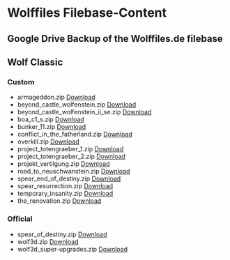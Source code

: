 # Wolffiles Filebase-Content
## Google Drive Backup of the Wolffiles.de filebase

## Wolf Classic
### Custom
* armageddon.zip  [Download](https://drive.google.com/uc?id=1mtMB7AGGOepifbwl106FwCxDQnva5v57&export=download)
* beyond_castle_wolfenstein.zip  [Download](https://drive.google.com/uc?id=1Z-ORQZ72Du-vltss7DbqkrdJOwRXSDX3&export=download)
* beyond_castle_wolfenstein_ii_se.zip  [Download](https://drive.google.com/uc?id=1AcBvtrbVk9OIa-oKZiACItYCmzq4umgW&export=download)
* boa_c1_s.zip  [Download](https://drive.google.com/uc?id=1yEaxDHGG17uwsGF04bibNGSU3bcQ3zjy&export=download)
* bunker_11.zip  [Download](https://drive.google.com/uc?id=14cwYsWoS-tKJOx8vJyHxyOucFTDpU_dQ&export=download)
* conflict_in_the_fatherland.zip  [Download](https://drive.google.com/uc?id=1MQVFDVq6dfSheW9y4fynS_UcQqE372Pc&export=download)
* overkill.zip  [Download](https://drive.google.com/uc?id=104I78x9kGb3dW9DMG-pB49wD2N1Y7zES&export=download)
* project_totengraeber_1.zip  [Download](https://drive.google.com/uc?id=1Q27neq0CuIunbWdjUdJZLrZ4jLoS4SRi&export=download)
* project_totengraeber_2.zip  [Download](https://drive.google.com/uc?id=1Gqi_yF6pf8w9zjdHS46FKLAy1lxF8tuJ&export=download)
* projekt_vertilgung.zip  [Download](https://drive.google.com/uc?id=1A9wVvFJn7LE5qqgzdgcTacFRDmiO8LYU&export=download)
* road_to_neuschwanstein.zip  [Download](https://drive.google.com/uc?id=1rPfhrcmUKoe9T5qI0bqxbONGbK6HK2Zl&export=download)
* spear_end_of_destiny.zip  [Download](https://drive.google.com/uc?id=12wqmPN8c-mzCU1OSsU8a9fZ8yVT6NCce&export=download)
* spear_resurrection.zip  [Download](https://drive.google.com/uc?id=10ThvMNOiwKcMY09_FjKoTnLAcprughJ8&export=download)
* temporary_insanity.zip  [Download](https://drive.google.com/uc?id=1X2dj1Pwy3ua2Jm7X7lyGfUTBMTKkdl5B&export=download)
* the_renovation.zip  [Download](https://drive.google.com/uc?id=1tv80MEI0knT_SpLQ_bzphFwoq0H601si&export=download)
### Official
* spear_of_destiny.zip  [Download](https://drive.google.com/uc?id=1BvMbZ1kZlIeZw20m7ZYz8TAv8_EkmqPi&export=download)
* wolf3d.zip  [Download](https://drive.google.com/uc?id=1w5PStrMUH5bIKF40aG1G_AFm419xLKI2&export=download)
* wolf3d_super-upgrades.zip  [Download](https://drive.google.com/uc?id=1sjhDp43b_VLK5yll3Szmb6Ow4WNzoSEb&export=download)
